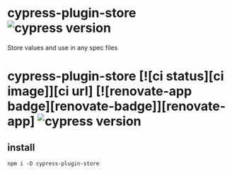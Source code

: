# cypress-plugin-store ![cypress version](https://img.shields.io/badge/cypress-12.0.2-brightgreen)
Store values and use in any spec files

# cypress-plugin-store [![ci status][ci image]][ci url] [![renovate-app badge][renovate-badge]][renovate-app] ![cypress version](https://img.shields.io/badge/cypress-12.0.2-brightgreen)


## install

```
npm i -D cypress-plugin-store
